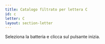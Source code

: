 ```yaml
---
title: Catalogo filtrato per lettera C
id: c
letter: C
layout: section-letter
---
```

Seleziona la batteria e clicca sul pulsante inizia.